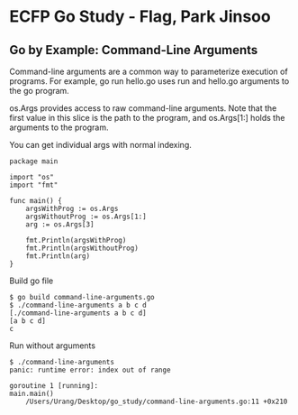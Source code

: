 # ECFP Go Study - Flag, Park Jinsoo

## Go by Example: Command-Line Arguments

Command-line arguments are a common way to parameterize execution of programs. For example, go run hello.go uses run and hello.go arguments to the go program.

os.Args provides access to raw command-line arguments. Note that the first value in this slice is the path to the program, and os.Args[1:] holds the arguments to the program.

You can get individual args with normal indexing.

```
package main

import "os"
import "fmt"

func main() {
    argsWithProg := os.Args
    argsWithoutProg := os.Args[1:]
    arg := os.Args[3]

    fmt.Println(argsWithProg)
    fmt.Println(argsWithoutProg)
    fmt.Println(arg)
}
```

Build go file

```
$ go build command-line-arguments.go
$ ./command-line-arguments a b c d
[./command-line-arguments a b c d]       
[a b c d]
c
```

Run without arguments

```
$ ./command-line-arguments
panic: runtime error: index out of range

goroutine 1 [running]:
main.main()
	/Users/Urang/Desktop/go_study/command-line-arguments.go:11 +0x210
```
